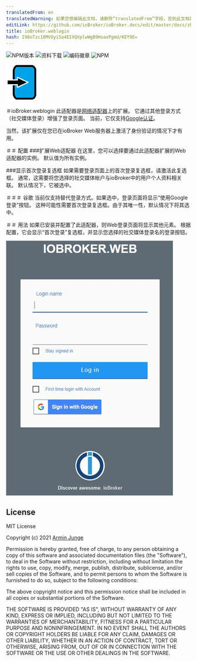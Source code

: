 ```yaml
---
translatedFrom: en
translatedWarning: 如果您想编辑此文档，请删除“translatedFrom”字段，否则此文档将再次自动翻译
editLink: https://github.com/ioBroker/ioBroker.docs/edit/master/docs/zh-cn/adapterref/iobroker.weblogin/README.md
title: ioBroker.weblogin
hash: I98oTzc18MVOyi5a4EIXQVplwWgB9HoaxPgmU/KEY9E=
---
```

![NPM版本](http://img.shields.io/npm/v/iobroker.weblogin.svg)
![资料下载](https://img.shields.io/npm/dm/iobroker.weblogin.svg)
![编码徽章](https://app.codacy.com/project/badge/Grade/d2ff17f2787d4ad4ba0b5d8ad29504ba)
![NPM](https://nodei.co/npm/iobroker.weblogin.png?downloads=true)

<img src="admin/logo-login.png" alt="商标" width="100" height="100">

＃ioBroker.weblogin
此适配器是[网络适配器](https://github.com/ioBroker/ioBroker.web)上的扩展。
它通过其他登录方式（社交媒体登录）增强了登录页面。
当前，它仅支持[Google认证](https://github.com/Vertumnus/ioBroker.googleauth)。

当然，该扩展仅在您已在ioBroker Web服务器上激活了身份验证的情况下才有用。

＃＃ 配置
###扩展Web适配器
在这里，您可以选择要通过此适配器扩展的Web适配器的实例。
默认值为所有实例。

###显示首次登录复选框
如果需要登录页面上的首次登录复选框，请激活此复选框。
通常，这需要将您选择的社交媒体帐户与ioBroker中的用户个人资料相关联。
默认情况下，它被选中。

＃＃＃ 谷歌
当前仅支持替代登录方式。如果选中，登录页面将显示“使用Google登录”按钮。
这种可能性需要首次登录复选框。由于其唯一性，默认情况下将其选中。

＃＃ 用法
如果已安装并配置了此适配器，则Web登录页面将显示其他元素。
根据配置，它会显示“首次登录”复选框，并显示您选择的社交媒体登录名的登录按钮。

![登录页面](../../../en/adapterref/iobroker.weblogin/doc/login-page.jpg)

## License
MIT License

Copyright (c) 2021 [Armin Junge](mailto:armin.junge.81@gmail.com)

Permission is hereby granted, free of charge, to any person obtaining a copy
of this software and associated documentation files (the "Software"), to deal
in the Software without restriction, including without limitation the rights
to use, copy, modify, merge, publish, distribute, sublicense, and/or sell
copies of the Software, and to permit persons to whom the Software is
furnished to do so, subject to the following conditions:

The above copyright notice and this permission notice shall be included in all
copies or substantial portions of the Software.

THE SOFTWARE IS PROVIDED "AS IS", WITHOUT WARRANTY OF ANY KIND, EXPRESS OR
IMPLIED, INCLUDING BUT NOT LIMITED TO THE WARRANTIES OF MERCHANTABILITY,
FITNESS FOR A PARTICULAR PURPOSE AND NONINFRINGEMENT. IN NO EVENT SHALL THE
AUTHORS OR COPYRIGHT HOLDERS BE LIABLE FOR ANY CLAIM, DAMAGES OR OTHER
LIABILITY, WHETHER IN AN ACTION OF CONTRACT, TORT OR OTHERWISE, ARISING FROM,
OUT OF OR IN CONNECTION WITH THE SOFTWARE OR THE USE OR OTHER DEALINGS IN THE
SOFTWARE.
